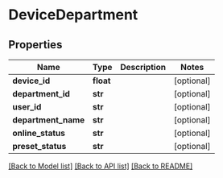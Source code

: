 # DeviceDepartment

## Properties
Name | Type | Description | Notes
------------ | ------------- | ------------- | -------------
**device_id** | **float** |  | [optional] 
**department_id** | **str** |  | [optional] 
**user_id** | **str** |  | [optional] 
**department_name** | **str** |  | [optional] 
**online_status** | **str** |  | [optional] 
**preset_status** | **str** |  | [optional] 

[[Back to Model list]](../README.md#documentation-for-models) [[Back to API list]](../README.md#documentation-for-api-endpoints) [[Back to README]](../README.md)


